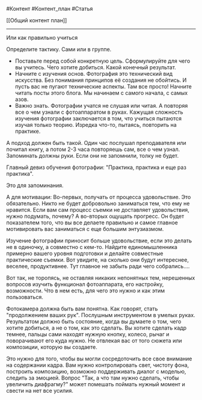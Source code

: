 #Контент #Контент_план #Статья

[[Общий контент план]]
________
Или как правильно учиться

Определите тактику. Сами или в группе.

- Поставьте перед собой конкретную цель. Сформулируйте для чего вы учитесь. Чего хотите добиться. Какой конечный результат.
- Начните с изучения основ. Фотография это технический вид искусства. Без понимания принципов её создания не обойтись. И пусть вас не пугают технические аспекты. Там все просто! Начните читать посты этого блога. Мы начинаем с самого начала, с самых азов.  
- Важно знать. Фотографии учатся не слушая или читая. А повторяя все о чем узнали с фотоаппаратом в руках. Кажущая сложность изучения фотографии заключается в том, что учиться пытаются изучая только теорию. Изредка что-то, пытаясь, повторить на практике.

А подход должен быть такой. Один час послушал преподавателя или почитал книгу, а потом 2-3 часа повторяешь сам, все о чем узнал.
Запоминать должны руки. Если они не запомнили, толку не будет.

Главный девиз обучения фотографии: "Практика, практика и еще раз практика".

Это для запоминания.

А для мотивации:
Во-первых, получать от процесса удовольствие. Это обязательно. Никто не будет добровольно заниматься тем, что ему не нравится. Если вам сам процесс съемки не доставляет удовольствия, нужно подумать, почему?
А во-вторых ощущать прогресс. Он будет показателем того, что вы все делаете правильно и самое главное мотивировать вас заниматься с еще большим энтузиазмом.

Изучение фотографии приносит больше удовольствие, если это делать не в одиночку, а совместно с кем-то. Найдите единомышленника примерно вашего уровня подготовки и делайте совместные практические съемки. Вот увидите, на сколько они будут интереснее, веселее, продуктивнее. Тут главное не забыть ради чего собрались....

Вот так, не торопясь, не оставляя никаких непонятных тем, нерешенных вопросов изучить функционал фотоаппарата, его настройку, возможности. Что в нем есть, для чего это нужно и как этим пользоваться.

Фотокамера должна быть вам понятна. Как говорят, стать "продолжением ваших рук". Послушным инструментом в умелых руках. Результатом должно быть состояние, когда вы думаете о том, чего хотите добиться, а не о том, как это сделать.
Вы хотите сделать кадр темнее, пальцы сами находят нужную кнопку, колесо, рычаг и поворачивают его куда нужно. Не отвлекая вас от того сюжета или композиции, которую вы создаете.

Это нужно для того, чтобы вы могли сосредоточить все свое внимание на содержании кадра.
Вам нужно контролировать свет, чистоту фона, построить композицию, возможно поддерживать диалог с моделью, следить за эмоцией.
Вопрос "Так, а что там нужно сделать, чтобы увеличить диафрагму?" может помешать поймать нужный момент и свести на нет все усилия. 